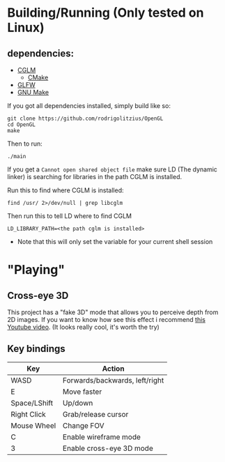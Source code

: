 # Building/Running (Only tested on Linux)
## dependencies:
- [CGLM](https://github.com/recp/cglm)
    - [CMake](https://cmake.org/)
- [GLFW](https://www.glfw.org/)
- [GNU Make](https://www.gnu.org/software/make/)

If you got all dependencies installed, simply build like so:

```
git clone https://github.com/rodrigolitzius/OpenGL
cd OpenGL
make
```

Then to run:
```
./main
```

If you get a `Cannot open shared object file` make sure LD (The dynamic linker) is searching for libraries in the path CGLM is installed.

Run this to find where CGLM is installed:
```
find /usr/ 2>/dev/null | grep libcglm
```

Then run this to tell LD where to find CGLM
```
LD_LIBRARY_PATH=<the path cglm is installed>
```
- Note that this will only set the variable for your current shell session

# "Playing"
## Cross-eye 3D
This project has a "fake 3D" mode that allows you to perceive depth from 2D images. If you want to know how see this effect i recommend [this Youtube video](https://www.youtube.com/watch?v=Tt0d9DhnmGc). (It looks really cool, it's worth the try)
## Key bindings
| Key | Action |
| -- | -- |
| WASD | Forwards/backwards, left/right |
| E | Move faster |
| Space/LShift | Up/down |
| Right Click | Grab/release cursor |
| Mouse Wheel | Change FOV |
| C | Enable wireframe mode |
| 3 | Enable cross-eye 3D mode |
